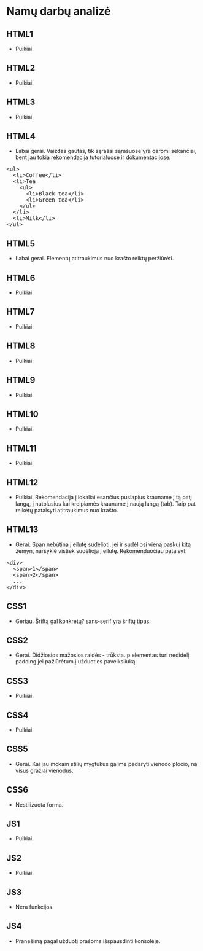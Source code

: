 # Namų darbų analizė

## HTML1

* Puikiai.

## HTML2

* Puikiai.

## HTML3

* Puikiai.

## HTML4

* Labai gerai. Vaizdas gautas, tik sąrašai sąrašuose yra daromi sekančiai, bent jau tokia rekomendacija tutorialuose ir dokumentacijose:
<pre>
&lt;ul&gt;
  &lt;li&gt;Coffee&lt;/li&gt;
  &lt;li&gt;Tea
    &lt;ul&gt;
      &lt;li&gt;Black tea&lt;/li&gt;
      &lt;li&gt;Green tea&lt;/li&gt;
    &lt;/ul&gt;
  &lt;/li&gt;
  &lt;li&gt;Milk&lt;/li&gt;
&lt;/ul&gt;
</pre>

## HTML5

* Labai gerai. Elementų atitraukimus nuo krašto reiktų peržiūrėti.

## HTML6

* Puikiai.

## HTML7

* Puikiai.

## HTML8

* Puikiai

## HTML9

* Puikiai.

## HTML10

* Puikiai.

## HTML11

* Puikiai.

## HTML12

* Puikiai. Rekomendacija į lokaliai esančius puslapius krauname į tą patį langą, į nutolusius kai kreipiamės krauname į naują langą (tab). Taip pat reikėtų pataisyti atitraukimus nuo krašto.

## HTML13

* Gerai. Span nebūtina į eilutę sudėlioti, jei ir sudėliosi vieną paskui kitą žemyn, naršyklė vistiek sudėlioja į eilutę. Rekomenduočiau pataisyt:
<pre>
&lt;div&gt;
  &lt;span&gt;1&lt;/span&gt;
  &lt;span&gt;2&lt;/span&gt;
  ...
&lt;/div&gt;
</pre>

## CSS1

* Geriau. Šriftą gal konkretų? sans-serif yra šriftų tipas.

## CSS2

* Gerai. Didžiosios mažosios raidės - trūksta. p elementas turi nedidelį padding jei pažiūrėtum į užduoties paveiksliuką.

## CSS3

* Puikiai.

## CSS4

* Puikiai.

## CSS5

* Gerai. Kai jau mokam stilių mygtukus galime padaryti vienodo pločio, na visus gražiai vienodus.

## CSS6

* Nestilizuota forma.

## JS1

* Puikiai.

## JS2

* Puikiai.

## JS3

* Nėra funkcijos.

## JS4

* Pranešimą pagal užduotį prašoma išspausdinti konsolėje.

